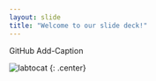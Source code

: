 ```yaml
---
layout: slide
title: "Welcome to our slide deck!"
---
```


GitHub Add-Caption

![labtocat](https://octodex.github.com/images/labtocat.png)
{: .center}
